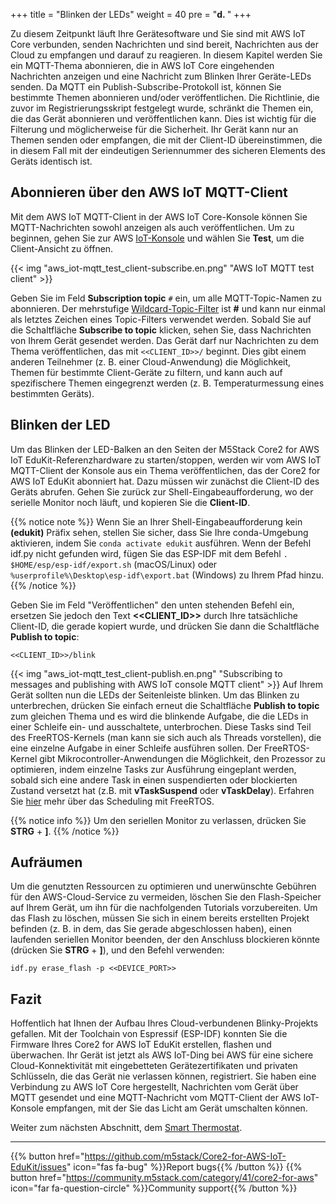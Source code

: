 +++
title = "Blinken der LEDs"
weight = 40
pre = "<b>d. </b>"
+++

Zu diesem Zeitpunkt läuft Ihre Gerätesoftware und Sie sind mit AWS IoT Core verbunden, senden Nachrichten und sind bereit, Nachrichten aus der Cloud zu empfangen und darauf zu reagieren. In diesem Kapitel werden Sie ein MQTT-Thema abonnieren, die in AWS IoT Core eingehenden Nachrichten anzeigen und eine Nachricht zum Blinken Ihrer Geräte-LEDs senden. Da MQTT ein Publish-Subscribe-Protokoll ist, können Sie bestimmte Themen abonnieren und/oder veröffentlichen. Die Richtlinie, die zuvor im Registrierungsskript festgelegt wurde, schränkt die Themen ein, die das Gerät abonnieren und veröffentlichen kann. Dies ist wichtig für die Filterung und möglicherweise für die Sicherheit. Ihr Gerät kann nur an Themen senden oder empfangen, die mit der Client-ID übereinstimmen, die in diesem Fall mit der eindeutigen Seriennummer des sicheren Elements des Geräts identisch ist.

## Abonnieren über den AWS IoT MQTT-Client
Mit dem AWS IoT MQTT-Client in der AWS IoT Core-Konsole können Sie MQTT-Nachrichten sowohl anzeigen als auch veröffentlichen. Um zu beginnen, gehen Sie zur AWS [IoT-Konsole](https://us-west-2.console.aws.amazon.com/iot/home?region=us-west-2#/) und wählen Sie **Test**, um die Client-Ansicht zu öffnen.

{{< img "aws_iot-mqtt_test_client-subscribe.en.png" "AWS IoT MQTT test client" >}}

Geben Sie im Feld **Subscription topic** `#` ein, um alle MQTT-Topic-Namen zu abonnieren. Der mehrstufige [Wildcard-Topic-Filter](https://docs.aws.amazon.com/iot/latest/developerguide/topics.html#topicfilters) ist **#** und kann nur einmal als letztes Zeichen eines Topic-Filters verwendet werden. Sobald Sie auf die Schaltfläche **Subscribe to topic** klicken, sehen Sie, dass Nachrichten von Ihrem Gerät gesendet werden. Das Gerät darf nur Nachrichten zu dem Thema veröffentlichen, das mit `<<CLIENT_ID>>/` beginnt. Dies gibt einem anderen Teilnehmer (z. B. einer Cloud-Anwendung) die Möglichkeit, Themen für bestimmte Client-Geräte zu filtern, und kann auch auf spezifischere Themen eingegrenzt werden (z. B. Temperaturmessung eines bestimmten Geräts).

## Blinken der LED
Um das Blinken der LED-Balken an den Seiten der M5Stack Core2 for AWS IoT EduKit-Referenzhardware zu starten/stoppen, werden wir vom AWS IoT MQTT-Client der Konsole aus ein Thema veröffentlichen, das der Core2 for AWS IoT EduKit abonniert hat. Dazu müssen wir zunächst die Client-ID des Geräts abrufen. Gehen Sie zurück zur Shell-Eingabeaufforderung, wo der serielle Monitor noch läuft, und kopieren Sie die **Client-ID**.

{{% notice note %}}
Wenn Sie an Ihrer Shell-Eingabeaufforderung kein **(edukit)** Präfix sehen, stellen Sie sicher, dass Sie Ihre conda-Umgebung aktivieren, indem Sie `conda activate edukit` ausführen. Wenn der Befehl idf.py nicht gefunden wird, fügen Sie das ESP-IDF mit dem Befehl `. $HOME/esp/esp-idf/export.sh` (macOS/Linux) oder `%userprofile%\Desktop\esp-idf\export.bat` (Windows) zu Ihrem Pfad hinzu.
{{% /notice %}}

Geben Sie im Feld "Veröffentlichen" den unten stehenden Befehl ein, ersetzen Sie jedoch den Text **<<CLIENT_ID>>** durch Ihre tatsächliche Client-ID, die gerade kopiert wurde, und drücken Sie dann die Schaltfläche **Publish to topic**:
```
<<CLIENT_ID>>/blink
```
{{< img "aws_iot-mqtt_test_client-publish.en.png" "Subscribing to messages and publishing with AWS IoT console MQTT client" >}}
Auf Ihrem Gerät sollten nun die LEDs der Seitenleiste blinken. Um das Blinken zu unterbrechen, drücken Sie einfach erneut die Schaltfläche **Publish to topic** zum gleichen Thema und es wird die blinkende Aufgabe, die die LEDs in einer Schleife ein- und ausschaltete, unterbrochen. Diese Tasks sind Teil des FreeRTOS-Kernels (man kann sie sich auch als Threads vorstellen), die eine einzelne Aufgabe in einer Schleife ausführen sollen. Der FreeRTOS-Kernel gibt Mikrocontroller-Anwendungen die Möglichkeit, den Prozessor zu optimieren, indem einzelne Tasks zur Ausführung eingeplant werden, sobald sich eine andere Task in einen suspendierten oder blockierten Zustand versetzt hat (z.B. mit **vTaskSuspend** oder **vTaskDelay**). Erfahren Sie [hier](https://www.freertos.org/implementation/a00005.html) mehr über das Scheduling mit FreeRTOS.

{{% notice info %}}
Um den seriellen Monitor zu verlassen, drücken Sie **STRG** + **]**.
{{% /notice %}}

## Aufräumen
Um die genutzten Ressourcen zu optimieren und unerwünschte Gebühren für den AWS-Cloud-Service zu vermeiden, löschen Sie den Flash-Speicher auf Ihrem Gerät, um ihn für die nachfolgenden Tutorials vorzubereiten. Um das Flash zu löschen, müssen Sie sich in einem bereits erstellten Projekt befinden (z. B. in dem, das Sie gerade abgeschlossen haben), einen laufenden seriellen Monitor beenden, der den Anschluss blockieren könnte (drücken Sie **STRG** + **]**), und den Befehl verwenden:

```
idf.py erase_flash -p <<DEVICE_PORT>>
```

## Fazit
Hoffentlich hat Ihnen der Aufbau Ihres Cloud-verbundenen Blinky-Projekts gefallen. Mit der Toolchain von Espressif (ESP-IDF) konnten Sie die Firmware Ihres Core2 for AWS IoT EduKit erstellen, flashen und überwachen. Ihr Gerät ist jetzt als AWS IoT-Ding bei AWS für eine sichere Cloud-Konnektivität mit eingebetteten Gerätezertifikaten und privaten Schlüsseln, die das Gerät nie verlassen können, registriert. Sie haben eine Verbindung zu AWS IoT Core hergestellt, Nachrichten vom Gerät über MQTT gesendet und eine MQTT-Nachricht vom MQTT-Client der AWS IoT-Konsole empfangen, mit der Sie das Licht am Gerät umschalten können.


Weiter zum nächsten Abschnitt, dem [Smart Thermostat](/de/smart-thermostat.html).

---
{{% button href="https://github.com/m5stack/Core2-for-AWS-IoT-EduKit/issues" icon="fas fa-bug" %}}Report bugs{{% /button %}} {{% button href="https://community.m5stack.com/category/41/core2-for-aws" icon="far fa-question-circle" %}}Community support{{% /button %}}